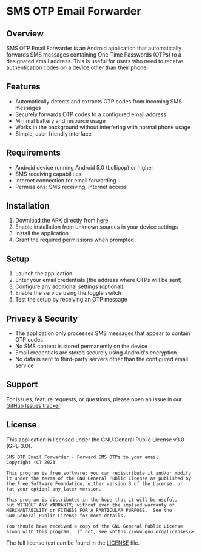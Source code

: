 # SMS OTP Email Forwarder

## Overview

SMS OTP Email Forwarder is an Android application that automatically forwards SMS messages containing One-Time Passwords (OTPs) to a designated email address. This is useful for users who need to receive authentication codes on a device other than their phone.

## Features

- Automatically detects and extracts OTP codes from incoming SMS messages
- Securely forwards OTP codes to a configured email address
- Minimal battery and resource usage
- Works in the background without interfering with normal phone usage
- Simple, user-friendly interface

## Requirements

- Android device running Android 5.0 (Lollipop) or higher
- SMS receiving capabilities
- Internet connection for email forwarding
- Permissions: SMS receiving, Internet access

## Installation

1. Download the APK directly from [here](https://github.com/yourusername/Android_OTP_SMS_to_email/releases/latest/download/sms-otp-email-forwarder.apk)
2. Enable installation from unknown sources in your device settings
3. Install the application
4. Grant the required permissions when prompted

## Setup

1. Launch the application
2. Enter your email credentials (the address where OTPs will be sent)
3. Configure any additional settings (optional)
4. Enable the service using the toggle switch
5. Test the setup by receiving an OTP message

## Privacy & Security

- The application only processes SMS messages that appear to contain OTP codes
- No SMS content is stored permanently on the device
- Email credentials are stored securely using Android's encryption
- No data is sent to third-party servers other than the configured email service

## Support

For issues, feature requests, or questions, please open an issue in our [GitHub Issues tracker](https://github.com/aidanprior/SMS-OTP-Email-Forwarder/issues).

## License

This application is licensed under the GNU General Public License v3.0 (GPL-3.0).

```
SMS OTP Email Forwarder - Forward SMS OTPs to your email
Copyright (C) 2023

This program is free software: you can redistribute it and/or modify
it under the terms of the GNU General Public License as published by
the Free Software Foundation, either version 3 of the License, or
(at your option) any later version.

This program is distributed in the hope that it will be useful,
but WITHOUT ANY WARRANTY; without even the implied warranty of
MERCHANTABILITY or FITNESS FOR A PARTICULAR PURPOSE.  See the
GNU General Public License for more details.

You should have received a copy of the GNU General Public License
along with this program.  If not, see <https://www.gnu.org/licenses/>.
```

The full license text can be found in the [LICENSE](LICENSE) file.
